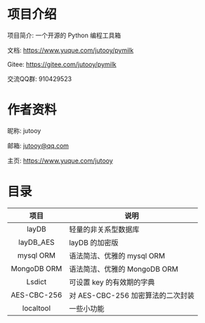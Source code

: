 # 项目介绍

项目简介: 一个开源的 Python 编程工具箱

文档: https://www.yuque.com/jutooy/pymilk

Gitee: https://gitee.com/jutooy/pymilk

交流QQ群: 910429523

# 作者资料

昵称: jutooy

邮箱: jutooy@qq.com

主页: https://www.yuque.com/jutooy

# 目录

| 项目         | <center>说明</center>             |
| :-:          | :-                               |
| layDB        | 轻量的非关系型数据库               |
| layDB_AES    | layDB 的加密版                    |
| mysql ORM    | 语法简洁、优雅的 mysql ORM         |
| MongoDB ORM  | 语法简洁、优雅的 MongoDB ORM       |
| Lsdict       | 可设置 key 的有效期的字典          |
| AES-CBC-256  | 对 AES-CBC-256 加密算法的二次封装  |
| localtool    | 一些小功能                        |
